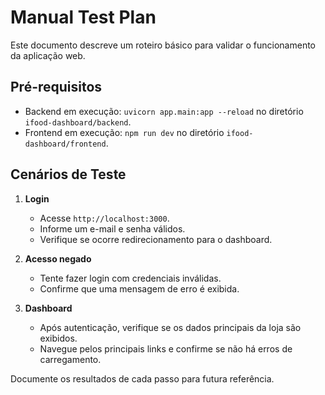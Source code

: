 # Manual Test Plan

Este documento descreve um roteiro básico para validar o funcionamento da aplicação web.

## Pré-requisitos

- Backend em execução: `uvicorn app.main:app --reload` no diretório `ifood-dashboard/backend`.
- Frontend em execução: `npm run dev` no diretório `ifood-dashboard/frontend`.

## Cenários de Teste

1. **Login**
   - Acesse `http://localhost:3000`.
   - Informe um e-mail e senha válidos.
   - Verifique se ocorre redirecionamento para o dashboard.

2. **Acesso negado**
   - Tente fazer login com credenciais inválidas.
   - Confirme que uma mensagem de erro é exibida.

3. **Dashboard**
   - Após autenticação, verifique se os dados principais da loja são exibidos.
   - Navegue pelos principais links e confirme se não há erros de carregamento.

Documente os resultados de cada passo para futura referência.

